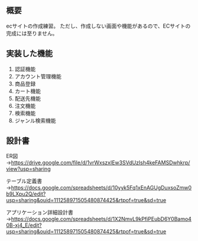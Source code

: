 ## 概要
ecサイトの作成練習。
ただし、作成しない画面や機能があるので、ECサイトの完成には至りません。


## 実装した機能
1. 認証機能
2. アカウント管理機能
3. 商品登録
4. カート機能
5. 配送先機能
6. 注文機能
7. 検索機能
8. ジャンル検索機能

## 設計書
ER図→https://drive.google.com/file/d/1vrWxszxIEw3SVdUzIsh4keFAMSDwhkrp/view?usp=sharing  
  
テーブル定義書→https://docs.google.com/spreadsheets/d/10yyk5Fq1xEnAGUgDuxsoZmw0b9LXpu2Q/edit?usp=sharing&ouid=111258971505480874425&rtpof=true&sd=true  
  
アプリケーション詳細設計書→https://docs.google.com/spreadsheets/d/1X2NmvL9kPfiPEubD6Y0Bamo40B-xj4_E/edit?usp=sharing&ouid=111258971505480874425&rtpof=true&sd=true  

